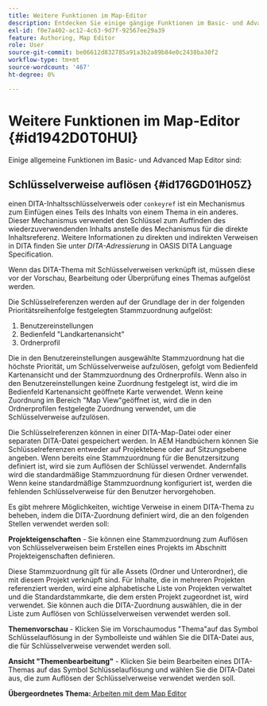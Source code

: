 ```yaml
---
title: Weitere Funktionen im Map-Editor
description: Entdecken Sie einige gängige Funktionen im Basic- und Advanced Map Editor. Erfahren Sie, wie Sie wichtige Verweise im Map-Editor auflösen.
exl-id: f0e7a402-ac12-4c63-9d7f-92567ee29a39
feature: Authoring, Map Editor
role: User
source-git-commit: be06612d832785a91a3b2a89b84e0c2438ba30f2
workflow-type: tm+mt
source-wordcount: '467'
ht-degree: 0%

---
```


# Weitere Funktionen im Map-Editor {#id1942D0T0HUI}

Einige allgemeine Funktionen im Basic- und Advanced Map Editor sind:

## Schlüsselverweise auflösen {#id176GD01H05Z}

einen DITA-Inhaltsschlüsselverweis oder `conkeyref` ist ein Mechanismus zum Einfügen eines Teils des Inhalts von einem Thema in ein anderes. Dieser Mechanismus verwendet den Schlüssel zum Auffinden des wiederzuverwendenden Inhalts anstelle des Mechanismus für die direkte Inhaltsreferenz. Weitere Informationen zu direkten und indirekten Verweisen in DITA finden Sie unter *DITA-Adressierung* in OASIS DITA Language Specification.

Wenn das DITA-Thema mit Schlüsselverweisen verknüpft ist, müssen diese vor der Vorschau, Bearbeitung oder Überprüfung eines Themas aufgelöst werden.

Die Schlüsselreferenzen werden auf der Grundlage der in der folgenden Prioritätsreihenfolge festgelegten Stammzuordnung aufgelöst:

1. Benutzereinstellungen
1. Bedienfeld &quot;Landkartenansicht&quot;
1. Ordnerprofil

Die in den Benutzereinstellungen ausgewählte Stammzuordnung hat die höchste Priorität, um Schlüsselverweise aufzulösen, gefolgt vom Bedienfeld Kartenansicht und der Stammzuordnung des Ordnerprofils. Wenn also in den Benutzereinstellungen keine Zuordnung festgelegt ist, wird die im Bedienfeld Kartenansicht geöffnete Karte verwendet. Wenn keine Zuordnung im Bereich &quot;Map View&quot;geöffnet ist, wird die in den Ordnerprofilen festgelegte Zuordnung verwendet, um die Schlüsselverweise aufzulösen.

Die Schlüsselreferenzen können in einer DITA-Map-Datei oder einer separaten DITA-Datei gespeichert werden. In AEM Handbüchern können Sie Schlüsselreferenzen entweder auf Projektebene oder auf Sitzungsebene angeben. Wenn bereits eine Stammzuordnung für die Benutzersitzung definiert ist, wird sie zum Auflösen der Schlüssel verwendet. Andernfalls wird die standardmäßige Stammzuordnung für diesen Ordner verwendet. Wenn keine standardmäßige Stammzuordnung konfiguriert ist, werden die fehlenden Schlüsselverweise für den Benutzer hervorgehoben.

Es gibt mehrere Möglichkeiten, wichtige Verweise in einem DITA-Thema zu beheben, indem die DITA-Zuordnung definiert wird, die an den folgenden Stellen verwendet werden soll:

**Projekteigenschaften** - Sie können eine Stammzuordnung zum Auflösen von Schlüsselverweisen beim Erstellen eines Projekts im Abschnitt Projekteigenschaften definieren.

Diese Stammzuordnung gilt für alle Assets \(Ordner und Unterordner\), die mit diesem Projekt verknüpft sind. Für Inhalte, die in mehreren Projekten referenziert werden, wird eine alphabetische Liste von Projekten verwaltet und die Standardstammkarte, die dem ersten Projekt zugeordnet ist, wird verwendet. Sie können auch die DITA-Zuordnung auswählen, die in der Liste zum Auflösen von Schlüsselverweisen verwendet werden soll.

**Themenvorschau** - Klicken Sie im Vorschaumodus &quot;Thema&quot;auf das Symbol Schlüsselauflösung in der Symbolleiste und wählen Sie die DITA-Datei aus, die für Schlüsselverweise verwendet werden soll.

**Ansicht &quot;Themenbearbeitung&quot;** - Klicken Sie beim Bearbeiten eines DITA-Themas auf das Symbol Schlüsselauflösung und wählen Sie die DITA-Datei aus, die zum Auflösen der Schlüsselverweise verwendet werden soll.

**Übergeordnetes Thema:**[ Arbeiten mit dem Map Editor](map-editor.md)
